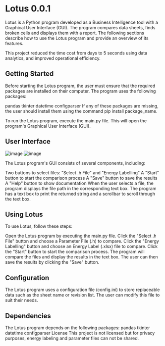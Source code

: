 # Lotus 0.0.1
Lotus is a Python program developed as a Business Intelligence tool with a Graphical User Interface (GUI). The program compares data sheets, finds broken cells and displays them with a report. The following sections describe how to use the Lotus program and provide an overview of its features.

This project reduced the time cost from days to 5 seconds using data analytics, and improved operational efficiency.

## Getting Started
Before starting the Lotus program, the user must ensure that the required packages are installed on their computer. The program uses the following packages:

pandas
tkinter
datetime
configparser
If any of these packages are missing, the user should install them using the command pip install package_name.

To run the Lotus program, execute the main.py file. This will open the program's Graphical User Interface (GUI).

## User Interface
![image](https://user-images.githubusercontent.com/79662515/235303881-d6872e07-7e05-46c4-b657-54d3ecb08867.png)
![image](https://user-images.githubusercontent.com/79662515/235303893-86e6c485-1456-483f-8940-d5521897ab12.png)

The Lotus program's GUI consists of several components, including:

Two buttons to select files: "Select .h File" and "Energy Labelling"
A "Start" button to start the comparison process
A "Save" button to save the results
A "Help" button to show documentation
When the user selects a file, the program displays the file path in the corresponding text box. The program has a text box to print the returned string and a scrollbar to scroll through the text box.

## Using Lotus
To use Lotus, follow these steps:

Open the Lotus program by executing the main.py file.
Click the "Select .h File" button and choose a Parameter File (.h) to compare.
Click the "Energy Labelling" button and choose an Energy Label (.xlsx) file to compare.
Click the "Start" button to start the comparison process.
The program will compare the files and display the results in the text box.
The user can then save the results by clicking the "Save" button.
## Configuration
The Lotus program uses a configuration file (config.ini) to store replaceable data such as the sheet name or revision list. The user can modify this file to suit their needs.

## Dependencies
The Lotus program depends on the following packages:
pandas
tkinter
datetime
configparser
License
This project is not licensed but for privacy purposes, energy labeling and parameter files can not be shared.
